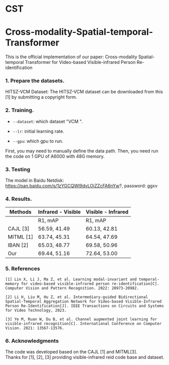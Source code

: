 # CST
# Cross-modality-Spatial-temporal-Transformer
This is the official implementation of our paper: Cross-modality Spatial-temporal Transformer for Video-based Visible-infrared Person Re-identification

### **1. Prepare the datasets.**

 HITSZ-VCM Dataset: The  HITSZ-VCM dataset can be downloaded from this [1] by submitting a copyright form.


### 2. Training.

  - `--dataset`: which dataset "VCM ".

  - `--lr`: initial learning rate.

  - `--gpu`:  which gpu to run.
  

First, you may need to manually define the data path. Then, you need run the code on 1 GPU of A6000 with 48G memory. 

### 3. Testing
The model in Baidu Netdisk: https://pan.baidu.com/s/1zYGCQWI9dvLOjZZcFA6nYw?, password: ggxv

### 4. Results.
|  Methods | Infrared - Visible | Visible - Infrared |
|----------|--------------------|--------------------|
|          | R1,  mAP            | R1,  mAP            |
| CAJL [3]     |  56.59,    41.49                  |   60.13,    42.81                 |
| MITML [1]    |   63.74,     45.31             |  64.54, 47.69                  |
| IBAN [2]     | 65.03,   48.77                 |   69.58,  50.96                |
| Our      |  69.44,  51.16                 |  72.64,     53.00              |


### 5. References

```
[1] Lin X, Li J, Ma Z, et al. Learning modal-invariant and temporal-memory for video-based visible-infrared person re-identification[C]. Computer Vision and Pattern Recognition. 2022: 20973-20982.
```

```
[2] Li H, Liu M, Hu Z, et al. Intermediary-guided Bidirectional Spatial-Temporal Aggregation Network for Video-based Visible-Infrared Person Re-Identification[J]. IEEE Transactions on Circuits and Systems for Video Technology, 2023.
```

```
[3] Ye M, Ruan W, Du B, et al. Channel augmented joint learning for visible-infrared recognition[C]. International Conference on Computer Vision. 2021: 13567-13576.
```


### 6. Acknowledgments
The code was developed based on the CAJL [1] and MITML[3].  
Thanks for [1], [2], [3] providing visible-infrared reid code base and dataset.


